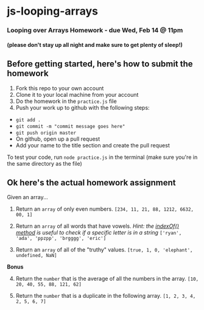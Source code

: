 # js-looping-arrays

### Looping over Arrays Homework - due Wed, Feb 14 @ 11pm
#### (please don't stay up all night and make sure to get plenty of sleep!)

## Before getting started, here's how to submit the homework
1. Fork this repo to your own account
2. Clone it to your local machine from your account
3. Do the homework in the `practice.js` file
4. Push your work up to github with the following steps:
  - `git add .`
  - `git commit -m "commit message goes here"`
  - `git push origin master`
  - On github, open up a pull request
  - Add your name to the title section and create the pull request

To test your code, run `node practice.js` in the terminal (make sure you're in the same directory as the file)

## Ok here's the actual homework assignment
Given an array...

1. Return an `array` of only even numbers.
`[234, 11, 21, 88, 1212, 6632, 00, 1]`

2. Return an `array` of all words that have vowels.
    *Hint: the [indexOf() method](https://www.w3schools.com/jsref/jsref_indexof.asp) is useful to check if a specific letter is in a string*
`['ryan', 'ada', 'ppzpp', 'brgggg', 'eric']`

3. Return an `array` of all of the "truthy" values.
`[true, 1, 0, 'elephant', undefined, NaN]`

**Bonus**

4. Return the `number` that is the average of all the numbers in the array.
`[10, 20, 40, 55, 88, 121, 62]`

5. Return the `number` that is a duplicate in the following array.
`[1, 2, 3, 4, 2, 5, 6, 7]`
